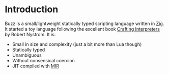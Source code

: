 # Introduction

Buzz is a small/lightweight statically typed scripting language written in [Zig](https://ziglang.org). It started a toy language following the excellent book [Crafting Interpreters](https://craftinginterpreters.com/) by Robert Nystrom. It is:
- Small in size and complexity (just a bit more than Lua though)
- Statically typed
- Unambiguous
- Without nonsensical coercion
- JIT compiled with [MIR](https://github.com/vnmakarov/mir)
